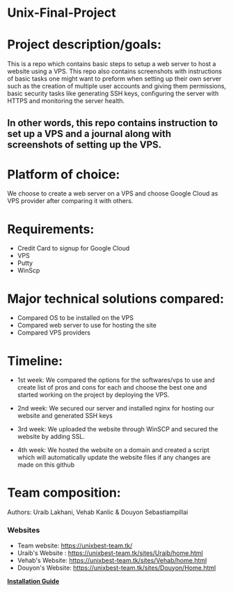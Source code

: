 # Unix-Final-Project


# Project description/goals:
This is a repo which contains basic steps to setup a web server to host a website using a VPS. 
This repo also contains screenshots with instructions of basic tasks one might want to preform when setting
up their own server such as the creation of multiple user accounts and giving them permissions, 
basic security tasks like generating SSH keys, configuring the server with HTTPS and monitoring the server health.


<h2>In other words, this repo contains instruction to set up a VPS and a journal along with screenshots of setting up the VPS.</h2>



# Platform of choice: 
We choose to create a web server on a VPS and choose Google Cloud as VPS provider after comparing it with others.

# Requirements:
- Credit Card to signup for Google Cloud
- VPS
- Putty
- WinScp



# Major technical solutions compared: 
- Compared OS to be installed on the VPS
- Compared web server to use for hosting the site
- Compared VPS providers


# Timeline:
- 1st week: 
We compared the options for the softwares/vps to use and create list of pros and
cons for each and choose the best one and started working on the project by deploying the VPS.

- 2nd week: 
We secured our server and installed nginx for hosting our website and generated SSH keys

- 3rd week:
We uploaded the website through WinSCP and secured the website by adding SSL. 

- 4th week:
 We hosted the website on a domain and created a script which will automatically update the website files if any changes are made on this github

# Team composition: 
Authors: Uraib Lakhani, Vehab Kanlic & Douyon Sebastiampillai



### Websites
- Team website: https://unixbest-team.tk/
- Uraib's Website : https://unixbest-team.tk/sites/Uraib/home.html
- Vehab's Website: https://unixbest-team.tk/sites/Vehab/home.html
- Douyon's Website: https://unixbest-team.tk/sites/Douyon/Home.html


<div>
  <b><a href="Install.md" target="_blank">Installation Guide</a>
</b>

  </div>



